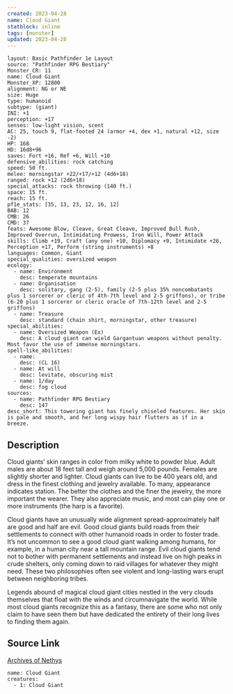 ```yaml
---
created: 2023-04-28
name: Cloud Giant
statblock: inline
tags: [monster]
updated: 2023-04-28
---
```

```statblock
layout: Basic Pathfinder 1e Layout
source: "Pathfinder RPG Bestiary"
Monster_CR: 11
name: Cloud Giant
Monster_XP: 12800
alignment: NG or NE
size: Huge
type: humanoid
subtype: (giant)
INI: +1
perception: +17
senses: low-light vision, scent
AC: 25, touch 9, flat-footed 24 (armor +4, dex +1, natural +12, size -2)
HP: 168
HD: 16d8+96
saves: Fort +16, Ref +6, Will +10
defensive_abilities: rock catching
speed: 50 ft.
melee: morningstar +22/+17/+12 (4d6+18)
ranged: rock +12 (2d6+18)
special_attacks: rock throwing (140 ft.)
space: 15 ft.
reach: 15 ft.
pf1e_stats: [35, 13, 23, 12, 16, 12]
BAB: 12
CMB: 26
CMD: 37
feats: Awesome Blow, Cleave, Great Cleave, Improved Bull Rush, Improved Overrun, Intimidating Prowess, Iron Will, Power Attack
skills: Climb +19, Craft (any one) +10, Diplomacy +9, Intimidate +26, Perception +17, Perform (string instruments) +8
languages: Common, Giant
special_qualities: oversized weapon
ecology:
  - name: Environment
    desc: temperate mountains
  - name: Organisation
    desc: solitary, gang (2-5), family (2-5 plus 35% noncombatants plus 1 sorcerer or cleric of 4th-7th level and 2-5 griffons), or tribe (6-20 plus 1 sorcerer or cleric oracle of 7th-12th level and 2-5 griffons)
  - name: Treasure
    desc: standard (chain shirt, morningstar, other treasure)
special_abilities:
  - name: Oversized Weapon (Ex)
    desc: A cloud giant can wield Gargantuan weapons without penalty. Most favor the use of immense morningstars.
spell-like_abilities:
  - name:
    desc: (CL 16)
  - name: At will
    desc: levitate, obscuring mist
  - name: 1/day
    desc: fog cloud
sources:
  - name: Pathfinder RPG Bestiary
    desc: 147
desc_short: This towering giant has finely chiseled features. Her skin is pale and smooth, and her long wispy hair flutters as if in a breeze.
```
## Description
Cloud giants’ skin ranges in color from milky white to powder blue. Adult males are about 18 feet tall and weigh around 5,000 pounds. Females are slightly shorter and lighter. Cloud giants can live to be 400 years old, and dress in the finest clothing and jewelry available. To many, appearance indicates station. The better the clothes and the finer the jewelry, the more important the wearer. They also appreciate music, and most can play one or more instruments (the harp is a favorite).

Cloud giants have an unusually wide alignment spread-approximately half are good and half are evil. Good cloud giants build roads from their settlements to connect with other humanoid roads in order to foster trade. It’s not uncommon to see a good cloud giant walking among humans, for example, in a human city near a tall mountain range. Evil cloud giants tend not to bother with permanent settlements and instead live on high peaks in crude shelters, only coming down to raid villages for whatever they might need. These two philosophies often see violent and long-lasting wars erupt between neighboring tribes.

Legends abound of magical cloud giant cities nestled in the very clouds themselves that float with the winds and circumnavigate the world. While most cloud giants recognize this as a fantasy, there are some who not only claim to have seen them but have dedicated the entirety of their long lives to finding them again.
## Source Link
[Archives of Nethys](https://aonprd.com/MonsterDisplay.aspx?ItemName=Cloud%20Giant)
```encounter-table
name: Cloud Giant
creatures:
  - 1: Cloud Giant
```
